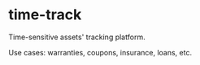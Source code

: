 # time-track
Time-sensitive assets' tracking platform. 

Use cases: warranties, coupons, insurance, loans, etc.
